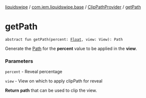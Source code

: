 [liquidswipe](../../index.md) / [com.jem.liquidswipe.base](../index.md) / [ClipPathProvider](index.md) / [getPath](./get-path.md)

# getPath

`abstract fun getPath(percent: `[`Float`](https://kotlinlang.org/api/latest/jvm/stdlib/kotlin/-float/index.html)`, view: View): Path`

Generate the [Path](#) for the **percent** value to be applied in the **view**.

### Parameters

`percent` - Reveal percentage

`view` - View on which to apply clipPath for reveal

**Return**
**path** that can be used to clip the view.

